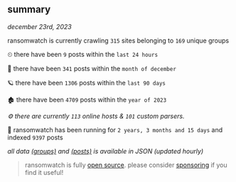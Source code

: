 
## summary
_december 23rd, 2023_

ransomwatch is currently crawling `315` sites belonging to `169` unique groups

⏲ there have been `9` posts within the `last 24 hours`

🦈 there have been `341` posts within the `month of december`

🪐 there have been `1306` posts within the `last 90 days`

🏚 there have been `4709` posts within the `year of 2023`

_⚙️ there are currently `113` online hosts & `101` custom parsers._

🦕 ransomwatch has been running for `2 years, 3 months and 15 days` and indexed `9397` posts

_all data  [(groups)](http://ransomwhat.telemetry.ltd/groups) and [(posts)](http://ransomwhat.telemetry.ltd/posts) is available in JSON (updated hourly)_

> ransomwatch is fully [open source](https://github.com/joshhighet/ransomwatch#ransomwatch--). please consider [sponsoring](https://github.com/sponsors/joshhighet) if you find it useful!
